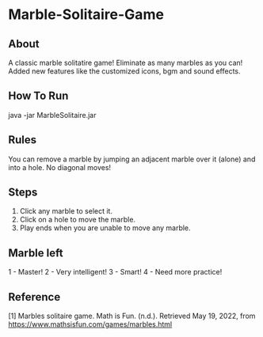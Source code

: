 # Marble-Solitaire-Game
## About
A classic marble solitatire game! Eliminate as many marbles as you can! Added new features like the customized icons, bgm and sound effects.

## How To Run
java -jar MarbleSolitaire.jar
## Rules
You can remove a marble by jumping an adjacent marble over it (alone) and into a hole. No diagonal moves!
## Steps
1) Click any marble to select it.
2) Click on a hole to move the marble.
3) Play ends when you are unable to move any marble.

## Marble left
1 - Master!
2 - Very intelligent!
3 - Smart!
4 - Need more practice!

## Reference
[1] Marbles solitaire game. Math is Fun. (n.d.). Retrieved May 19, 2022, from https://www.mathsisfun.com/games/marbles.html 





